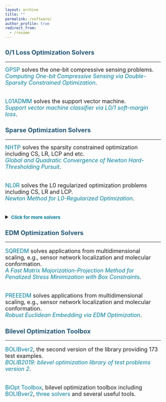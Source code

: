 ```yaml
---
layout: archive
title: ""  
permalink: /software/
author_profile: true
redirect_from:
  - /resume
---
```

 
 
## <span style="color:#225675"><b style="font-size:20px">0/1 Loss Optimization Solvers</b></span>
---

  <font size=4> 
  <a style="text-decoration:none; color:#007D98" href="https://github.com/ShenglongZhou/GPSP">GPSP</a> solves the one-bit compressive sensing problems. <br>
  <a style="text-decoration:none; color:#007D98" href="https://www.researchgate.net/publication/348371863"><i>Computing One-bit Compressive Sensing via Double-Sparsity Constrained Optimization</i></a>. <br> <br>
  
  <a style="text-decoration:none; color:#007D98" href="https://github.com/Huajun-Wang/L01ADMM">L01ADMM</a> solves the support vector machine. <br>
  <a style="text-decoration:none; color:#007D98" href="https://arxiv.org/abs/1912.07418"><i>Support vector machine classifier via  L0/1 soft-margin loss</i></a>. 
      
  </font>

## <span style="color:#225675"><b style="font-size:20px">Sparse  Optimization Solvers</b></span>
---

  <font size=4> 
  <a style="text-decoration:none; color:#007D98" href="https://github.com/ShenglongZhou/NHTPver2">NHTP</a> solves the sparsity constrained optimization including CS, LR, LCP and etc.   <br> 
  <a style="text-decoration:none; color:#007D98" href="https://arxiv.org/abs/1901.02763"><i>Global and Quadratic Convergence of Newton Hard-Thresholding Pursuit</i></a>. <br> <br>
    
  <a style="text-decoration:none; color:#007D98" href="https://github.com/ShenglongZhou/NL0R">NL0R</a> solves the L0 regularized optimization problems including CS, LR and LCP.   <br> 
  <a style="text-decoration:none; color:#007D98" href="https://arxiv.org/abs/2004.05132"><i>Newton Method for L0-Regularized Optimization</i></a>.<br>  <br> 
  
  <details>
  <summary><span style="color:#007D98"><b style="font-size:15px">Click for more solvers</b></span></summary>
  <br> 

  <a style="text-decoration:none; color:#007D98" href="https://github.com/ShenglongZhou/IIHT">IIHT</a> solves the sparsity constrained optimization including CS, LR, LCP and etc.   <br>
  <a style="text-decoration:none; color:#007D98" href="http://www.ybook.co.jp/online2/oppjo/vol13/p325.html"><i>A Convergent Iterative Hard Thresholding for Sparsity and Nonnegativity Constrained Optimization</i></a>. <br><br>
 
  <a style="text-decoration:none; color:#007D98" href="https://github.com/ShenglongZhou/MIRL1">MIRL1</a> solves the reweighted L1 minimization.    <br>
  <a style="text-decoration:none; color:#007D98" href="https://doi.org/10.1093/imaiai/iaw002"><i>A Null-space-based Weighted L1 Minimisation Approach to Compressed Sensing</i></a>.<br><br>
 
  <a style="text-decoration:none; color:#007D98" href="https://github.com/ShenglongZhou/HTPCP">HTPCP</a> solves the sparse linear/nonlinear complementarity problems.   <br>
  <a style="text-decoration:none; color:#007D98" href="https://link.springer.com/article/10.1007/s11590-014-0834-7"><i>A Half Thresholding Projection Algorithmfor Sparse Solutions of LCPs</i></a>. <br><br>
 
  <a style="text-decoration:none; color:#007D98" href="https://github.com/ShenglongZhou/NSSVM">NSSVM</a> solves the sparse support vector machine.  Source codes for <br>
  <a style="text-decoration:none; color:#007D98" href="https://arxiv.org/abs/2005.13771"><i>Sparse SVM for Sufficient Data Reduction</i></a>. <br><br>
 
  <a style="text-decoration:none; color:#007D98" href="https://github.com/ShenglongZhou/ADMM">ADMM</a> solves the sparse and low-rank covariance matrix recovery problem.   <br>
  <a style="text-decoration:none; color:#007D98" href="https://link.springer.com/article/10.1007/s40305-014-0058-7"><i>Sparse and Low-Rank Covariance Matrix Estimation</i></a>. <br><br>
 

  <b> Two general forms of sparse optimization: </b> 
  
   \begin{eqnarray*}
   \begin{array}{lll}
   \text{Sparsity constrained optimization:}~&~\min_{x}&~f(x), ~ {\rm s.t.}, ~ \Vert x \Vert_0\leq s \\
   \text{L0 regularized optimization:} &~\min_{x}&~f(x) +\lambda \Vert x \Vert_0,
   \end{array}
   \end{eqnarray*}
   where $f: \mathbb{R}^{ n}\rightarrow  \mathbb{R}$, $s\ll n, \lambda>0$ and $\Vert x \Vert_0$ is the so-called $\ell_0$ norm that counts the number of nonzero elements of $x$.  <br><br>
 
 
  <!---### <b> Applications of sparse optimization </b>  <br><br>
  * Compressed sensing (<span style="color:orange"><b>CS</b></span>):
  \begin{eqnarray}
  f(x) = (1/2) \Vert Ax-b \Vert^2
  \end{eqnarray}
  where $A\in\mathbb{R}^{m\times n}, b\in \mathbb{R}^{m}$. <br><br> 
  * Sparse logistic regression (<span style="color:orange"><b>SLR</b></span>):
  \begin{eqnarray}
  f(x) =  \frac{1}{m}\sum_{i=1}^{m}\left\lbrace \ln(1+ e^{\langle a_i, x\rangle})-b_i\langle a_i, x\rangle\right \rbrace+\mu\Vert x\Vert_2^2  
  \end{eqnarray}
  where $a_i\in\mathbb{R}^{n}, b_i\in \lbrace 0,1\rbrace, i=1,2,\cdots,m$ and $\mu\geq0$.<br><br>
  * Sparse linear complementarity problem (<span style="color:orange"><b>SLCP</b></span>):
  \begin{eqnarray}
  f(x) = \frac{1}{r}\sum_{i=1}^{m}\left\lbrace   (x_i)^r_{+}(M_ix+q_i)^r_{+}  +   (-x_i)^r_{+}   +  (-M_ix-q_i)^r_+ \right \rbrace 
  \end{eqnarray}
  where $M\in\mathbb{R}^{n\times n}, q\in \mathbb{R}^{n}, r\geq 2$, $M_i$ is the $i$th row of $M$ and $t_+:=\max \lbrace t,0\rbrace$. 
  Note that  
  \begin{eqnarray}
   f(x)=0~~ \Longleftrightarrow~~ x \geq 0,~ Mx+q\geq 0,~ \langle x , Mx+q \rangle=0 \nonumber
  \end{eqnarray}
  <br>
  --->

   Applications solved by the aforementioned solvers are summarized in following table:<br>

   <table border="2" width="0.5">
      <tr>
        <td style="width:8%" align="center"> </td>
        <td style="width:5%" align="center"><a style="text-decoration:none; color:#007D98"  href='https://github.com/ShenglongZhou/NHTPver2'>NHTP</a></td>
        <td style="width:5%" align="center"><a style="text-decoration:none; color:#007D98"  href='https://github.com/ShenglongZhou/NL0R'>NL0R</a></td>
        <td style="width:5%" align="center"><a style="text-decoration:none; color:#007D98"  href='https://github.com/ShenglongZhou/IIHT'>IIHT</a></td>
        <td style="width:5%" align="center"><a style="text-decoration:none; color:#007D98" href='https://github.com/ShenglongZhou/MIRL1'>MIRL1</a></td>
        <td style="width:5%" align="center"><a style="text-decoration:none; color:#007D98"  href='https://github.com/ShenglongZhou/HTPCP'>HTPCP</a></td>
      </tr>
       <tr>
          <td style="width:8%" align="left"><b>Compressed sensing (<span style="color:#007D98">CS</span>)</b></td>
          <td style="width:5%" align="center">$\surd$</td>
          <td style="width:5%" align="center">$\surd$</td>
          <td style="width:5%" align="center">$\surd$</td>
          <td style="width:5%" align="center">$\surd$</td>
          <td style="width:5%" align="center"> </td> 
      </tr>
        <tr>
          <td style="width:8%" align="left"><b>Logistic regression (<span style="color:#007D98">LR</span>)</b></td>
          <td style="width:5%" align="center">$\surd$</td>
          <td style="width:5%" align="center">$\surd$</td>
          <td style="width:5%" align="center">$\surd$</td>
          <td style="width:5%" align="center"> </td> 
          <td style="width:5%" align="center"> </td> 
      </tr>
        <tr>
          <td style="width:8%" align="left"><b>Linear complementarity problem (<span style="color:#007D98">LCP</span>)</b></td>
          <td style="width:5%" align="center">$\surd$</td>
          <td style="width:5%" align="center">$\surd$</td>
          <td style="width:5%" align="center">$\surd$</td>
          <td style="width:5%" align="center"> </td>
          <td style="width:5%" align="center">$\surd$</td> 
      </tr>
      </table>
  </details> 
  </font>


## <span style="color:#225675"><b style="font-size:20px">EDM Optimization Solvers</b></span>
---
  
  <font size=4> 

  <a style="text-decoration:none; color:#007D98" href="https://github.com/ShenglongZhou/SQREDM">SQREDM</a> solves applications from multidimensional scaling,
  e.g.,  sensor network localization and molecular conformation.    <br>
  <a style="text-decoration:none; color:#007D98" href="https://ieeexplore.ieee.org/document/8399531"><i>A Fast Matrix Majorization-Projection Method for Penalized Stress Minimization with Box Constraints</i></a>.<br><br>
 
  <a style="text-decoration:none; color:#007D98" href="https://github.com/ShenglongZhou/PREEEDM">PREEEDM</a> solves applications from multidimensional scaling,
  e.g.,  sensor network localization and molecular conformation.    <br>
  <a style="text-decoration:none; color:#007D98" href="https://doi.org/10.1007/s12532-019-00168-0"><i>Robust Euclidean Embedding via EDM Optimization</i></a>. 
  </font>



## <span style="color:#225675"><b style="font-size:20px">Bilevel Optimization Toolbox </b></span>
---

  <font size=4>
 
  <a style="text-decoration:none; color:#007D98" href="https://biopt.github.io/bolib/">BOLIBver2</a>, the second version of  the library providing 173 test examples. <br>
  <a style="text-decoration:none; color:#007D98" href="https://www.researchgate.net/publication/338375731"><i>BOLIB2019: bilevel optimization library of test problems version 2</i></a>.<br><br>
 
  <a style="text-decoration:none; color:#007D98" href="https://biopt.github.io/">BiOpt Toolbox</a>,  bilevel optimization toolbox including <a style="text-decoration:none; color:#007D98" href="https://biopt.github.io/bolib/">BOLIBver2</a>, 
  <a style="text-decoration:none; color:#007D98" href="https://biopt.github.io/solvers/">three solvers</a> and several useful tools. 
  
  </font>


